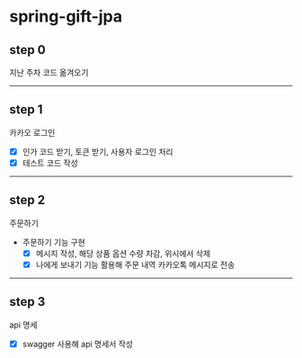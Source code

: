 # spring-gift-jpa

## step 0

지난 주차 코드 옮겨오기

---

## step 1

카카오 로그인

- [x] 인가 코드 받기, 토큰 받기, 사용자 로그인 처리
- [x] 테스트 코드 작성

---

## step 2

주문하기

- 주문하기 기능 구현
  - [x] 메시지 작성, 해당 상품 옵션 수량 차감, 위시에서 삭제
  - [x] 나에게 보내기 기능 활용해 주문 내역 카카오톡 메시지로 전송

---

## step 3

api 명세

- [x] swagger 사용해 api 명세서 작성